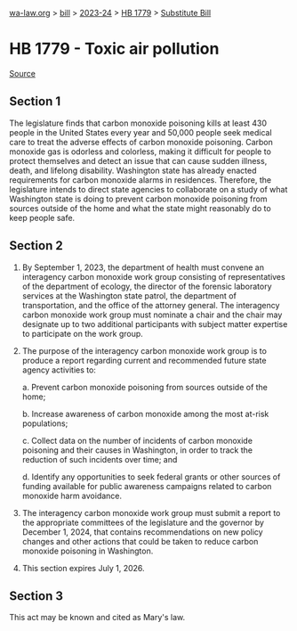 [wa-law.org](/) > [bill](/bill/) > [2023-24](/bill/2023-24/) > [HB 1779](/bill/2023-24/hb/1779/) > [Substitute Bill](/bill/2023-24/hb/1779/S/)

# HB 1779 - Toxic air pollution

[Source](http://lawfilesext.leg.wa.gov/biennium/2023-24/Pdf/Bills/House%20Bills/1779-S.pdf)

## Section 1
The legislature finds that carbon monoxide poisoning kills at least 430 people in the United States every year and 50,000 people seek medical care to treat the adverse effects of carbon monoxide poisoning. Carbon monoxide gas is odorless and colorless, making it difficult for people to protect themselves and detect an issue that can cause sudden illness, death, and lifelong disability. Washington state has already enacted requirements for carbon monoxide alarms in residences. Therefore, the legislature intends to direct state agencies to collaborate on a study of what Washington state is doing to prevent carbon monoxide poisoning from sources outside of the home and what the state might reasonably do to keep people safe.

## Section 2
1. By September 1, 2023, the department of health must convene an interagency carbon monoxide work group consisting of representatives of the department of ecology, the director of the forensic laboratory services at the Washington state patrol, the department of transportation, and the office of the attorney general. The interagency carbon monoxide work group must nominate a chair and the chair may designate up to two additional participants with subject matter expertise to participate on the work group.

2. The purpose of the interagency carbon monoxide work group is to produce a report regarding current and recommended future state agency activities to:

    a. Prevent carbon monoxide poisoning from sources outside of the home;

    b. Increase awareness of carbon monoxide among the most at-risk populations;

    c. Collect data on the number of incidents of carbon monoxide poisoning and their causes in Washington, in order to track the reduction of such incidents over time; and

    d. Identify any opportunities to seek federal grants or other sources of funding available for public awareness campaigns related to carbon monoxide harm avoidance.

3. The interagency carbon monoxide work group must submit a report to the appropriate committees of the legislature and the governor by December 1, 2024, that contains recommendations on new policy changes and other actions that could be taken to reduce carbon monoxide poisoning in Washington.

4. This section expires July 1, 2026.

## Section 3
This act may be known and cited as Mary's law.
